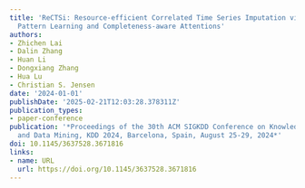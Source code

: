 ```yaml
---
title: 'ReCTSi: Resource-efficient Correlated Time Series Imputation via Decoupled
  Pattern Learning and Completeness-aware Attentions'
authors:
- Zhichen Lai
- Dalin Zhang
- Huan Li
- Dongxiang Zhang
- Hua Lu
- Christian S. Jensen
date: '2024-01-01'
publishDate: '2025-02-21T12:03:28.378311Z'
publication_types:
- paper-conference
publication: '*Proceedings of the 30th ACM SIGKDD Conference on Knowledge Discovery
  and Data Mining, KDD 2024, Barcelona, Spain, August 25-29, 2024*'
doi: 10.1145/3637528.3671816
links:
- name: URL
  url: https://doi.org/10.1145/3637528.3671816
---
```

